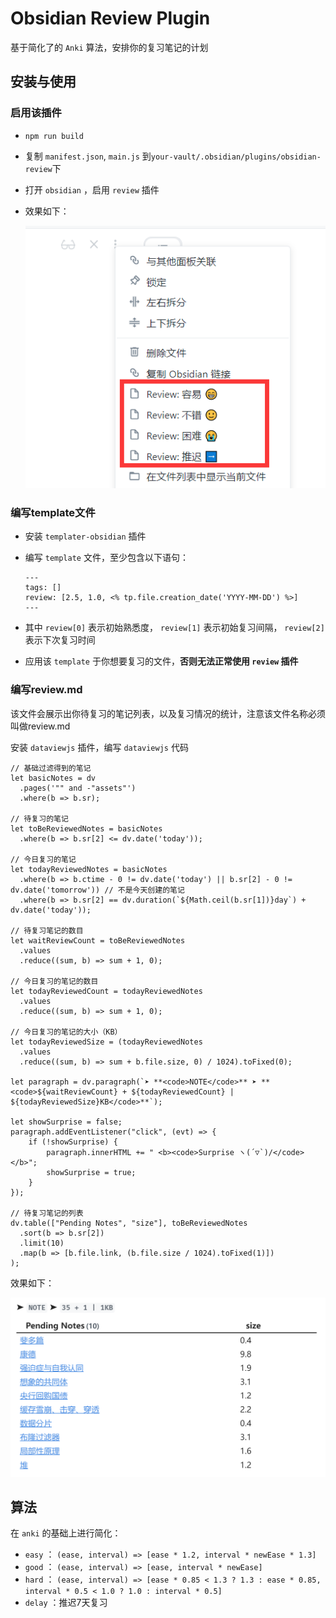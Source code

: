 # Obsidian Review Plugin

基于简化了的 `Anki` 算法，安排你的复习笔记的计划

## 安装与使用

### 启用该插件

- `npm run build`

- 复制 `manifest.json`, `main.js` 到`your-vault/.obsidian/plugins/obsidian-review`下

- 打开 `obsidian` ，启用 `review` 插件

- 效果如下：

  ![image-20220225225956597](assets/image-20220225225956597.png)

### 编写template文件

- 安装 `templater-obsidian` 插件

- 编写 `template` 文件，至少包含以下语句：
  ```
  ---
  tags: []
  review: [2.5, 1.0, <% tp.file.creation_date('YYYY-MM-DD') %>]
  ---
  ```
  
- 其中 `review[0]` 表示初始熟悉度， `review[1]` 表示初始复习间隔， `review[2]` 表示下次复习时间

- 应用该 `template` 于你想要复习的文件，**否则无法正常使用 `review` 插件**

### 编写review.md

该文件会展示出你待复习的笔记列表，以及复习情况的统计，注意该文件名称必须叫做review.md

安装 `dataviewjs` 插件，编写 `dataviewjs` 代码

```dataviewjs
// 基础过滤得到的笔记
let basicNotes = dv
  .pages('"" and -"assets"')
  .where(b => b.sr);

// 待复习的笔记
let toBeReviewedNotes = basicNotes
  .where(b => b.sr[2] <= dv.date('today'));

// 今日复习的笔记
let todayReviewedNotes = basicNotes
  .where(b => b.ctime - 0 != dv.date('today') || b.sr[2] - 0 != dv.date('tomorrow')) // 不是今天创建的笔记
  .where(b => b.sr[2] == dv.duration(`${Math.ceil(b.sr[1])}day`) + dv.date('today'));

// 待复习笔记的数目
let waitReviewCount = toBeReviewedNotes
  .values
  .reduce((sum, b) => sum + 1, 0);

// 今日复习的笔记的数目
let todayReviewedCount = todayReviewedNotes
  .values
  .reduce((sum, b) => sum + 1, 0);

// 今日复习的笔记的大小（KB）
let todayReviewedSize = (todayReviewedNotes
  .values
  .reduce((sum, b) => sum + b.file.size, 0) / 1024).toFixed(0);

let paragraph = dv.paragraph(`➤ **<code>NOTE</code>** ➤ **<code>${waitReviewCount} + ${todayReviewedCount} | ${todayReviewedSize}KB</code>**`);

let showSurprise = false;
paragraph.addEventListener("click", (evt) => {
    if (!showSurprise) {
        paragraph.innerHTML += " <b><code>Surprise ヽ(´▽`)/</code></b>";
        showSurprise = true;
    }
});

// 待复习笔记的列表
dv.table(["Pending Notes", "size"], toBeReviewedNotes
  .sort(b => b.sr[2])
  .limit(10)
  .map(b => [b.file.link, (b.file.size / 1024).toFixed(1)])
);
```

效果如下：

![image-20240317211813759](assets/image-20240317211813759.png)

## 算法

在 `anki` 的基础上进行简化：

-  `easy` ： `(ease, interval) => [ease * 1.2, interval * newEase * 1.3]` 
-  `good` ： `(ease, interval) => [ease, interval * newEase]` 
-  `hard` ： `(ease, interval) => [ease * 0.85 < 1.3 ? 1.3 : ease * 0.85, interval * 0.5 < 1.0 ? 1.0 : interval * 0.5]` 
-  `delay` ：推迟7天复习

